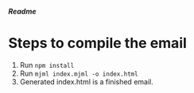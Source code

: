 ***Readme***

# Steps to compile the email

1. Run `npm install`
2. Run `mjml index.mjml -o index.html`
3. Generated index.html is a finished email.
